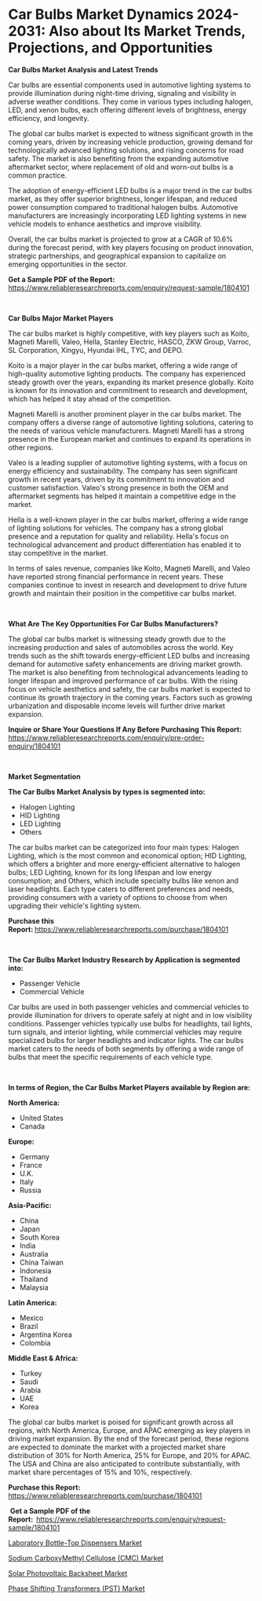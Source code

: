 <p><h1>Car Bulbs Market Dynamics 2024-2031: Also about Its Market Trends, Projections, and Opportunities</h1></p><p><strong>Car Bulbs Market Analysis and Latest Trends</strong></p>
<p><p>Car bulbs are essential components used in automotive lighting systems to provide illumination during night-time driving, signaling and visibility in adverse weather conditions. They come in various types including halogen, LED, and xenon bulbs, each offering different levels of brightness, energy efficiency, and longevity.</p><p>The global car bulbs market is expected to witness significant growth in the coming years, driven by increasing vehicle production, growing demand for technologically advanced lighting solutions, and rising concerns for road safety. The market is also benefiting from the expanding automotive aftermarket sector, where replacement of old and worn-out bulbs is a common practice.</p><p>The adoption of energy-efficient LED bulbs is a major trend in the car bulbs market, as they offer superior brightness, longer lifespan, and reduced power consumption compared to traditional halogen bulbs. Automotive manufacturers are increasingly incorporating LED lighting systems in new vehicle models to enhance aesthetics and improve visibility.</p><p>Overall, the car bulbs market is projected to grow at a CAGR of 10.6% during the forecast period, with key players focusing on product innovation, strategic partnerships, and geographical expansion to capitalize on emerging opportunities in the sector.</p></p>
<p><strong>Get a Sample PDF of the Report:&nbsp;</strong> <a href="https://www.reliableresearchreports.com/enquiry/request-sample/1804101">https://www.reliableresearchreports.com/enquiry/request-sample/1804101</a></p>
<p>&nbsp;</p>
<p><strong>Car Bulbs Major Market Players</strong></p>
<p><p>The car bulbs market is highly competitive, with key players such as Koito, Magneti Marelli, Valeo, Hella, Stanley Electric, HASCO, ZKW Group, Varroc, SL Corporation, Xingyu, Hyundai IHL, TYC, and DEPO.</p><p>Koito is a major player in the car bulbs market, offering a wide range of high-quality automotive lighting products. The company has experienced steady growth over the years, expanding its market presence globally. Koito is known for its innovation and commitment to research and development, which has helped it stay ahead of the competition.</p><p>Magneti Marelli is another prominent player in the car bulbs market. The company offers a diverse range of automotive lighting solutions, catering to the needs of various vehicle manufacturers. Magneti Marelli has a strong presence in the European market and continues to expand its operations in other regions.</p><p>Valeo is a leading supplier of automotive lighting systems, with a focus on energy efficiency and sustainability. The company has seen significant growth in recent years, driven by its commitment to innovation and customer satisfaction. Valeo's strong presence in both the OEM and aftermarket segments has helped it maintain a competitive edge in the market.</p><p>Hella is a well-known player in the car bulbs market, offering a wide range of lighting solutions for vehicles. The company has a strong global presence and a reputation for quality and reliability. Hella's focus on technological advancement and product differentiation has enabled it to stay competitive in the market.</p><p>In terms of sales revenue, companies like Koito, Magneti Marelli, and Valeo have reported strong financial performance in recent years. These companies continue to invest in research and development to drive future growth and maintain their position in the competitive car bulbs market.</p></p>
<p>&nbsp;</p>
<p><strong>What Are The Key Opportunities For Car Bulbs Manufacturers?</strong></p>
<p><p>The global car bulbs market is witnessing steady growth due to the increasing production and sales of automobiles across the world. Key trends such as the shift towards energy-efficient LED bulbs and increasing demand for automotive safety enhancements are driving market growth. The market is also benefiting from technological advancements leading to longer lifespan and improved performance of car bulbs. With the rising focus on vehicle aesthetics and safety, the car bulbs market is expected to continue its growth trajectory in the coming years. Factors such as growing urbanization and disposable income levels will further drive market expansion.</p></p>
<p><strong>Inquire or Share Your Questions If Any Before Purchasing This Report:</strong> <a href="https://www.reliableresearchreports.com/enquiry/pre-order-enquiry/1804101">https://www.reliableresearchreports.com/enquiry/pre-order-enquiry/1804101</a></p>
<p>&nbsp;</p>
<p><strong>Market Segmentation</strong></p>
<p><strong>The Car Bulbs Market Analysis by types is segmented into:</strong></p>
<p><ul><li>Halogen Lighting</li><li>HID Lighting</li><li>LED Lighting</li><li>Others</li></ul></p>
<p><p>The car bulbs market can be categorized into four main types: Halogen Lighting, which is the most common and economical option; HID Lighting, which offers a brighter and more energy-efficient alternative to halogen bulbs; LED Lighting, known for its long lifespan and low energy consumption; and Others, which include specialty bulbs like xenon and laser headlights. Each type caters to different preferences and needs, providing consumers with a variety of options to choose from when upgrading their vehicle's lighting system.</p></p>
<p><strong>Purchase this Report:&nbsp;</strong><a href="https://www.reliableresearchreports.com/purchase/1804101">https://www.reliableresearchreports.com/purchase/1804101</a></p>
<p>&nbsp;</p>
<p><strong>The Car Bulbs Market Industry Research by Application is segmented into:</strong></p>
<p><ul><li>Passenger Vehicle</li><li>Commercial Vehicle</li></ul></p>
<p><p>Car bulbs are used in both passenger vehicles and commercial vehicles to provide illumination for drivers to operate safely at night and in low visibility conditions. Passenger vehicles typically use bulbs for headlights, tail lights, turn signals, and interior lighting, while commercial vehicles may require specialized bulbs for larger headlights and indicator lights. The car bulbs market caters to the needs of both segments by offering a wide range of bulbs that meet the specific requirements of each vehicle type.</p></p>
<p>&nbsp;</p>
<p><strong>In terms of Region, the Car Bulbs Market Players available by Region are:</strong></p>
<p>
    <p> <strong> North America: </strong>
        <ul>
            <li>United States</li>
            <li>Canada</li>
        </ul>
        </p> 
    <p> <strong> Europe: </strong>
        <ul>
            <li>Germany</li>
            <li>France</li>
            <li>U.K.</li>
            <li>Italy</li>
            <li>Russia</li>
        </ul>
        </p> 
    <p> <strong> Asia-Pacific: </strong>
        <ul>
            <li>China</li>
            <li>Japan</li>
            <li>South Korea</li>
            <li>India</li>
            <li>Australia</li>
            <li>China Taiwan</li>
            <li>Indonesia</li>
            <li>Thailand</li>
            <li>Malaysia</li>
        </ul>
        </p> 
    <p> <strong> Latin America: </strong>
        <ul>
            <li>Mexico</li>
            <li>Brazil</li>
            <li>Argentina Korea</li>
            <li>Colombia</li>
        </ul>
        </p> 
    <p> <strong> Middle East & Africa: </strong>
        <ul>
            <li>Turkey</li>
            <li>Saudi</li>
            <li>Arabia</li>
            <li>UAE</li>
            <li>Korea</li>
        </ul>
    </p>
    </p>
<p><p>The global car bulbs market is poised for significant growth across all regions, with North America, Europe, and APAC emerging as key players in driving market expansion. By the end of the forecast period, these regions are expected to dominate the market with a projected market share distribution of 30% for North America, 25% for Europe, and 20% for APAC. The USA and China are also anticipated to contribute substantially, with market share percentages of 15% and 10%, respectively.</p></p>
<p><strong>Purchase this Report: </strong><a href="https://www.reliableresearchreports.com/purchase/1804101">https://www.reliableresearchreports.com/purchase/1804101</a></p>
<p>&nbsp;<strong>Get a Sample PDF of the Report:&nbsp;&nbsp;</strong><a href="https://www.reliableresearchreports.com/enquiry/request-sample/1804101">https://www.reliableresearchreports.com/enquiry/request-sample/1804101</a></p>
<p><strong></strong></p>
<p><p><a href="https://extreme-scabiosa-c81.notion.site/Laboratory-Bottle-Top-Dispensers-Market-Size-Share-Trends-Analysis-Report-By-Material-By-Type-B-d5bb9f7c20ba4079bce813d2bd41cb5e">Laboratory Bottle-Top Dispensers Market</a></p><p><a href="https://view.publitas.com/reportprime-1/sodium-carboxymethyl-cellulose-cmc-market-size-2023-2030-global-industrial-analysis-key-geographical-regions-market-share-top-key-players-product-types-and-forecast-research-report/">Sodium CarboxyMethyl Cellulose (CMC) Market</a></p><p><a href="https://view.publitas.com/reportprime-1/solar-photovoltaic-backsheet-market-research-report-forecasted-for-period-from-2023-2030-by-market-type-market-application-and-region/">Solar Photovoltaic Backsheet Market</a></p><p><a href="https://view.publitas.com/reportprime-1/phase-shifting-transformers-pst-market-research-report-provides-critical-insights-that-can-help-shape-business-development-and-investment-strategies/">Phase Shifting Transformers (PST) Market</a></p></p>